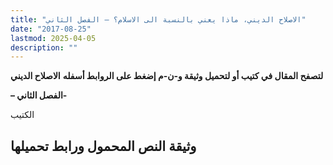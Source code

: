 ```yaml
---
title: "الاصلاح الديني، ماذا يعني بالنسبة الى الاسلام؟ – الفصل الثاني"
date: "2017-08-25"
lastmod: 2025-04-05
description: ""
---
```

**لتصفح المقال في كتيب أو لتحميل وثيقة و-ن-م إضغط على الروابط أسفله** **الاصلاح الديني**

**– الفصل الثاني-**

الكتيب

## وثيقة النص المحمول ورابط تحميلها

###
